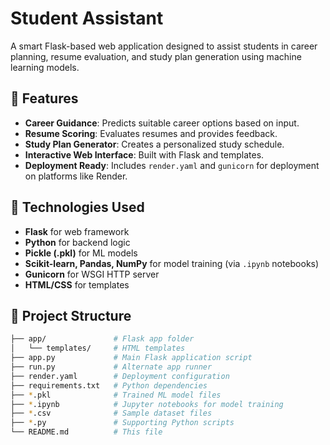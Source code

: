 # Student Assistant

A smart Flask-based web application designed to assist students in career planning, resume evaluation, and study plan generation using machine learning models.

## 🚀 Features

- **Career Guidance**: Predicts suitable career options based on input.
- **Resume Scoring**: Evaluates resumes and provides feedback.
- **Study Plan Generator**: Creates a personalized study schedule.
- **Interactive Web Interface**: Built with Flask and templates.
- **Deployment Ready**: Includes `render.yaml` and `gunicorn` for deployment on platforms like Render.

## 🧠 Technologies Used

- **Flask** for web framework
- **Python** for backend logic
- **Pickle (.pkl)** for ML models
- **Scikit-learn, Pandas, NumPy** for model training (via `.ipynb` notebooks)
- **Gunicorn** for WSGI HTTP server
- **HTML/CSS** for templates

## 📁 Project Structure
```bash
├── app/               # Flask app folder
│   └── templates/     # HTML templates
├── app.py             # Main Flask application script
├── run.py             # Alternate app runner
├── render.yaml        # Deployment configuration
├── requirements.txt   # Python dependencies
├── *.pkl              # Trained ML model files
├── *.ipynb            # Jupyter notebooks for model training
├── *.csv              # Sample dataset files
├── *.py               # Supporting Python scripts
└── README.md          # This file

